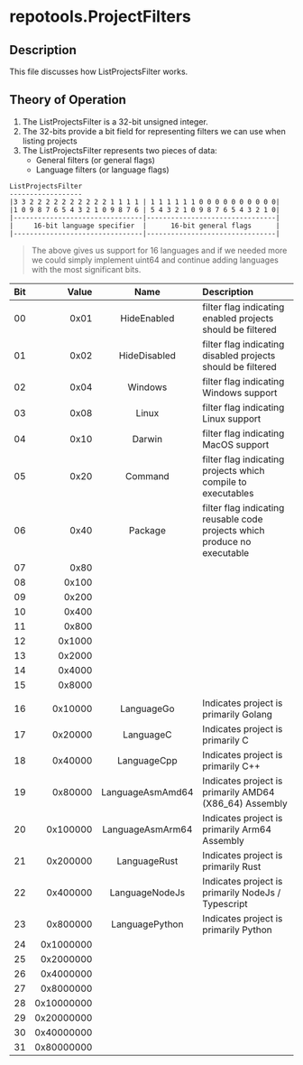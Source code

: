 repotools.ProjectFilters
========================

## Description

This file discusses how ListProjectsFilter works.

## Theory of Operation

1. The ListProjectsFilter is a 32-bit unsigned integer.
2. The 32-bits provide a bit field for representing filters we can use when listing projects
3. The ListProjectsFilter represents two pieces of data:
    * General filters (or general flags)
    * Language filters (or language flags)

```text
ListProjectsFilter
------------------
|3 3 2 2 2 2 2 2 2 2 2 2 1 1 1 1 | 1 1 1 1 1 1 0 0 0 0 0 0 0 0 0 0| 
|1 0 9 8 7 6 5 4 3 2 1 0 9 8 7 6 | 5 4 3 2 1 0 9 8 7 6 5 4 3 2 1 0|
|--------------------------------|--------------------------------|
|     16-bit language specifier  |      16-bit general flags      |
|--------------------------------|--------------------------------|
```

> The above gives us support for 16 languages and if we needed more we
> could simply implement uint64 and continue adding languages with the
> most significant bits.

<style>
.table-striped tr:nth-child(even) {
    background-color: #f2f2f2;
}
</style>

| Bit |      Value |       Name       | Description                                                               |
|----:|-----------:|:----------------:|:--------------------------------------------------------------------------|
|  00 |       0x01 |   HideEnabled    | filter flag indicating enabled projects should be filtered                |
|  01 |       0x02 |   HideDisabled   | filter flag indicating disabled projects should be filtered               |
|  02 |       0x04 |     Windows      | filter flag indicating Windows support                                    |
|  03 |       0x08 |      Linux       | filter flag indicating Linux support                                      |
|  04 |       0x10 |      Darwin      | filter flag indicating MacOS support                                      | 
|  05 |       0x20 |     Command      | filter flag indicating projects which compile to executables              |
|  06 |       0x40 |     Package      | filter flag indicating reusable code projects which produce no executable |
|  07 |       0x80 |      <open>      | <unallocated>                                                             |
|  08 |      0x100 |      <open>      | <unallocated>                                                             |
|  09 |      0x200 |      <open>      | <unallocated>                                                             |
|  10 |      0x400 |      <open>      | <unallocated>                                                             |
|  11 |      0x800 |      <open>      | <unallocated>                                                             |
|  12 |     0x1000 |      <open>      | <unallocated>                                                             |
|  13 |     0x2000 |      <open>      | <unallocated>                                                             |
|  14 |     0x4000 |      <open>      | <unallocated>                                                             |
|  15 |     0x8000 |      <open>      | <unallocated>                                                             |
|     |            |                  |                                                                           |
|  16 |    0x10000 |    LanguageGo    | Indicates project is primarily Golang                                     |
|  17 |    0x20000 |    LanguageC     | Indicates project is primarily C                                          |
|  18 |    0x40000 |   LanguageCpp    | Indicates project is primarily C++                                        |
|  19 |    0x80000 | LanguageAsmAmd64 | Indicates project is primarily AMD64 (X86_64) Assembly                    |
|  20 |   0x100000 | LanguageAsmArm64 | Indicates project is primarily Arm64 Assembly                             |
|  21 |   0x200000 |   LanguageRust   | Indicates project is primarily Rust                                       |
|  22 |   0x400000 |  LanguageNodeJs  | Indicates project is primarily NodeJs / Typescript                        |
|  23 |   0x800000 |  LanguagePython  | Indicates project is primarily Python                                     |
|  24 |  0x1000000 |      <open>      | <unallocated>                                                             |
|  25 |  0x2000000 |      <open>      | <unallocated>                                                             |
|  26 |  0x4000000 |      <open>      | <unallocated>                                                             |
|  27 |  0x8000000 |      <open>      | <unallocated>                                                             |
|  28 | 0x10000000 |      <open>      | <unallocated>                                                             |
|  29 | 0x20000000 |      <open>      | <unallocated>                                                             |
|  30 | 0x40000000 |      <open>      | <unallocated>                                                             |
|  31 | 0x80000000 |      <open>      | <unallocated>                                                             |



